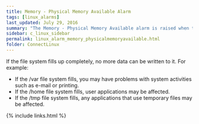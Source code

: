 ```yaml
---
title: Memory - Physical Memory Available Alarm
tags: [linux_alarms]
last_updated: July 29, 2016
summary: "The Memory - Physical Memory Available alarm is raised when the available memory drops below a threshold."
sidebar: c_linux_sidebar
permalink: linux_alarm_memory_physicalmemoryavailable.html
folder: ConnectLinux
---
```



If the file system fills up completely, no more data can be written to it. For example:

* If the /var file system fills, you may have problems with system activities such as e-mail or printing.
* If the /home file system fills, user applications may be affected.
* If the /tmp file system fills, any applications that use temporary files may be affected.

{% include links.html %}
